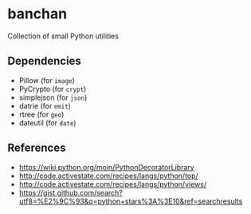 # banchan

Collection of small Python utilities

## Dependencies

- Pillow (for `image`)
- PyCrypto (for `crypt`)
- simplejson (for `json`)
- datrie (for `emit`)
- rtree (for `geo`)
- dateutil (for `date`)

## References

- https://wiki.python.org/moin/PythonDecoratorLibrary
- http://code.activestate.com/recipes/langs/python/top/
- http://code.activestate.com/recipes/langs/python/views/
- https://gist.github.com/search?utf8=%E2%9C%93&q=python+stars%3A%3E10&ref=searchresults

